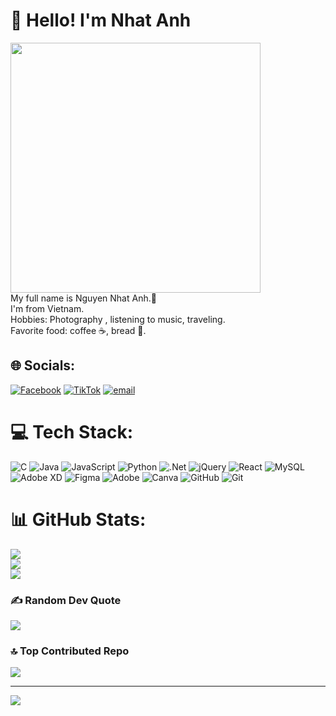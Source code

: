 <h1 align="left">🚀 Hello! I'm Nhat Anh</h1>
<div align="left;">
  <img src="https://media1.giphy.com/media/v1.Y2lkPTc5MGI3NjExdHhhaXJzZWVyOGloZ3EwZXk5ZWpjbWRkeHFobHZjeXFocndnejI5NiZlcD12MV9pbnRlcm5hbF9naWZfYnlfaWQmY3Q9Zw/SWoSkN6DxTszqIKEqv/giphy.gif" width="400" />
</div>
My full name is Nguyen Nhat Anh.🧒<br>I'm from Vietnam. <br>Hobbies: Photography , listening to music, traveling.<br>Favorite food: coffee ☕, bread 🥖. 


## 🌐 Socials:
[![Facebook](https://img.shields.io/badge/Facebook-%231877F2.svg?logo=Facebook&logoColor=white)](https://facebook.com/https://www.facebook.com/nnanh.nguyen.14) [![TikTok](https://img.shields.io/badge/TikTok-%23000000.svg?logo=TikTok&logoColor=white)](https://tiktok.com/@https://www.tiktok.com/@anhthonghiepdu?lang=vi-VN) [![email](https://img.shields.io/badge/Email-D14836?logo=gmail&logoColor=white)](mailto:nnhatanh487@gmail.com) 

# 💻 Tech Stack:
![C](https://img.shields.io/badge/c-%2300599C.svg?style=for-the-badge&logo=c&logoColor=white) ![Java](https://img.shields.io/badge/java-%23ED8B00.svg?style=for-the-badge&logo=openjdk&logoColor=white) ![JavaScript](https://img.shields.io/badge/javascript-%23323330.svg?style=for-the-badge&logo=javascript&logoColor=%23F7DF1E) ![Python](https://img.shields.io/badge/python-3670A0?style=for-the-badge&logo=python&logoColor=ffdd54) ![.Net](https://img.shields.io/badge/.NET-5C2D91?style=for-the-badge&logo=.net&logoColor=white) ![jQuery](https://img.shields.io/badge/jquery-%230769AD.svg?style=for-the-badge&logo=jquery&logoColor=white) ![React](https://img.shields.io/badge/react-%2320232a.svg?style=for-the-badge&logo=react&logoColor=%2361DAFB)  ![MySQL](https://img.shields.io/badge/mysql-4479A1.svg?style=for-the-badge&logo=mysql&logoColor=white) ![Adobe XD](https://img.shields.io/badge/Adobe%20XD-470137?style=for-the-badge&logo=Adobe%20XD&logoColor=#FF61F6) ![Figma](https://img.shields.io/badge/figma-%23F24E1E.svg?style=for-the-badge&logo=figma&logoColor=white) ![Adobe](https://img.shields.io/badge/adobe-%23FF0000.svg?style=for-the-badge&logo=adobe&logoColor=white) ![Canva](https://img.shields.io/badge/Canva-%2300C4CC.svg?style=for-the-badge&logo=Canva&logoColor=white) ![GitHub](https://img.shields.io/badge/github-%23121011.svg?style=for-the-badge&logo=github&logoColor=white) ![Git](https://img.shields.io/badge/git-%23F05033.svg?style=for-the-badge&logo=git&logoColor=white)
# 📊 GitHub Stats:
![](https://github-readme-stats.vercel.app/api?username=Nhatanh202&theme=dark&hide_border=false&include_all_commits=false&count_private=false)<br/>
![](https://nirzak-streak-stats.vercel.app/?user=Nhatanh202&theme=dark&hide_border=false)<br/>
![](https://github-readme-stats.vercel.app/api/top-langs/?username=Nhatanh202&theme=dark&hide_border=false&include_all_commits=false&count_private=false&layout=compact)

### ✍️ Random Dev Quote
![](https://quotes-github-readme.vercel.app/api?type=horizontal&theme=radical)

### 🔝 Top Contributed Repo
![](https://github-contributor-stats.vercel.app/api?username=Nhatanh202&limit=5&theme=dark&combine_all_yearly_contributions=true)

---
[![](https://visitcount.itsvg.in/api?id=Nhatanh202&icon=0&color=0)](https://visitcount.itsvg.in)

<!-- Proudly created with GPRM ( https://gprm.itsvg.in ) -->
